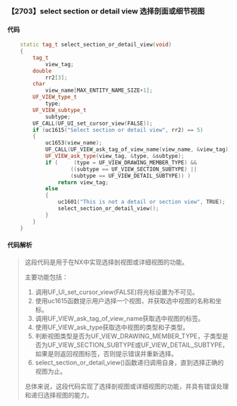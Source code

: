 ### 【2703】select section or detail view 选择剖面或细节视图

#### 代码

```cpp
    static tag_t select_section_or_detail_view(void)  
    {  
        tag_t  
            view_tag;  
        double  
            rr2[3];  
        char  
            view_name[MAX_ENTITY_NAME_SIZE+1];  
        UF_VIEW_type_t  
            type;  
        UF_VIEW_subtype_t  
            subtype;  
        UF_CALL(UF_UI_set_cursor_view(FALSE));  
        if (uc1615("Select section or detail view", rr2) == 5)  
        {  
            uc1653(view_name);  
            UF_CALL(UF_VIEW_ask_tag_of_view_name(view_name, &view_tag)))  
            UF_VIEW_ask_type(view_tag, &type, &subtype);  
            if (     (type = UF_VIEW_DRAWING_MEMBER_TYPE) &&   
                    ((subtype == UF_VIEW_SECTION_SUBTYPE) ||  
                    (subtype == UF_VIEW_DETAIL_SUBTYPE)) )  
                return view_tag;  
            else  
            {  
                uc1601("This is not a detail or section view", TRUE);  
                select_section_or_detail_view();  
            }   
        }  
    }

```

#### 代码解析

> 这段代码是用于在NX中实现选择剖视图或详细视图的功能。
>
> 主要功能包括：
>
> 1. 调用UF_UI_set_cursor_view(FALSE)将光标设置为不可见。
> 2. 使用uc1615函数提示用户选择一个视图，并获取选中视图的名称和坐标。
> 3. 调用UF_VIEW_ask_tag_of_view_name获取选中视图的标签。
> 4. 使用UF_VIEW_ask_type获取选中视图的类型和子类型。
> 5. 判断视图类型是否为UF_VIEW_DRAWING_MEMBER_TYPE，子类型是否为UF_VIEW_SECTION_SUBTYPE或UF_VIEW_DETAIL_SUBTYPE，如果是则返回视图标签，否则提示错误并重新选择。
> 6. select_section_or_detail_view()函数递归调用自身，直到选择正确的视图为止。
>
> 总体来说，这段代码实现了选择剖视图或详细视图的功能，并具有错误处理和递归选择视图的能力。
>
